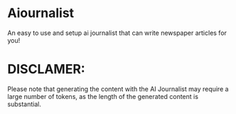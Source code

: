 # Aiournalist
An easy to use and setup ai journalist that can write newspaper articles for you!
# DISCLAMER:
Please note that generating the content with the AI Journalist may require a large number of tokens, as the length of the generated content is substantial.

